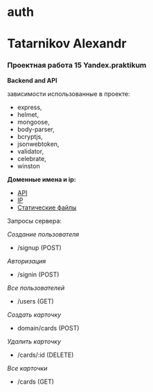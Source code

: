 # auth


Tatarnikov Alexandr
==
### Проектная работа 15 Yandex.praktikum

**Backend and API**

зависимости использованные в проекте:

- express,
- helmet,
- mongoose,
- body-parser,
- bcryptjs,
- jsonwebtoken,
- validator,
- celebrate,
- winston

**Доменные имена и ip:**

- [API](https://api.exart.website)
- [IP](https://95.71.124.253)
- [Статические файлы](https://exart.website)

Запросы сервера:

_Создание пользователя_

- /signup (POST)

_Авторизация_

- /signin (POST)

_Все пользователей_

- /users (GET)

_Создать карточку_

- domain/cards (POST)

_Удалить карточку_

- /cards/:id (DELETE)

_Все карточки_

- /cards (GET)

